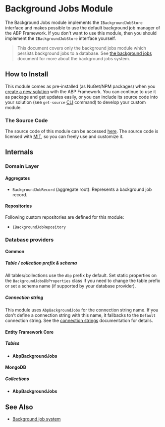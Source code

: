 # Background Jobs Module

The Background Jobs module implements the `IBackgroundJobStore` interface and makes possible to use the default background job manager of the ABP Framework. If you don't want to use this module, then you should implement the `IBackgroundJobStore` interface yourself.

> This document covers only the background jobs module which persists background jobs to a database. See [the background jobs](../Background-Jobs.md) document for more about the background jobs system.

## How to Install

This module comes as pre-installed (as NuGet/NPM packages) when you [create a new solution](https://abp.io/get-started) with the ABP Framework. You can continue to use it as package and get updates easily, or you can include its source code into your solution (see `get-source` [CLI](../CLI.md) command) to develop your custom module.

### The Source Code

The source code of this module can be accessed [here](https://github.com/abpframework/abp/tree/dev/modules/background-jobs). The source code is licensed with [MIT](https://choosealicense.com/licenses/mit/), so you can freely use and customize it.

## Internals

### Domain Layer

#### Aggregates

- `BackgroundJobRecord` (aggregate root): Represents a background job record.

#### Repositories

Following custom repositories are defined for this module:

- `IBackgroundJobRepository`

### Database providers

#### Common

##### Table / collection prefix & schema

All tables/collections use the `Abp` prefix by default. Set static properties on the `BackgroundJobsDbProperties` class if you need to change the table prefix or set a schema name (if supported by your database provider).

##### Connection string

This module uses `AbpBackgroundJobs` for the connection string name. If you don't define a connection string with this name, it fallbacks to the `Default` connection string. See the [connection strings](https://docs.abp.io/en/abp/latest/Connection-Strings) documentation for details.

#### Entity Framework Core

##### Tables

- **AbpBackgroundJobs**

#### MongoDB

##### Collections

- **AbpBackgroundJobs**

## See Also

* [Background job system](../Background-Jobs.md)